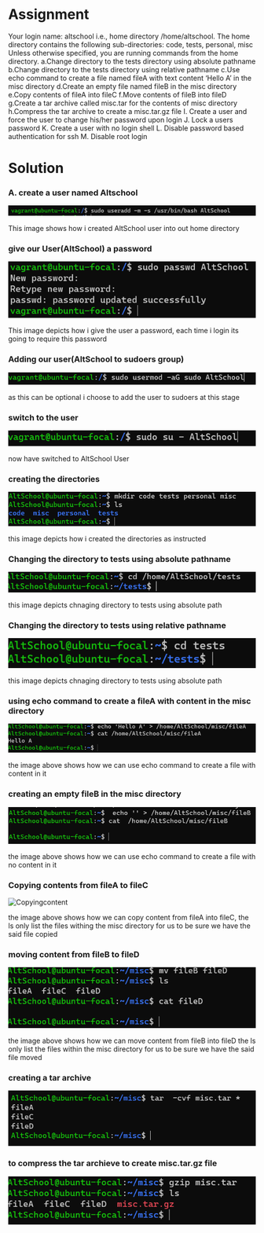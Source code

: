 # Assignment 
Your login name: altschool i.e., home directory /home/altschool. 
The home directory contains the following sub-directories: code, tests, personal, misc Unless otherwise specified, you are running commands from the home directory.
a.Change directory to the tests directory using absolute pathname
b.Change directory to the tests directory using relative pathname
c.Use echo command to create a file named fileA with text content ‘Hello A’ in the misc directory
d.Create an empty file named fileB in the misc directory
e.Copy contents of fileA into fileC
f.Move contents of fileB into fileD
g.Create a tar archive called misc.tar for the contents of misc directory h.Compress the tar archive to create a misc.tar.gz file
I. Create a user and force the user to change his/her password upon login
J. Lock a users password
K. Create a user with no login shell
L. Disable password based authentication for ssh
M. Disable root login

# Solution
### A. create a user named Altschool
![useradd](./images/useradd.png)

This image shows how i created AltSchool user into out home directory

###  give our User(AltSchool) a password
![userpasswd](./images/givinguserpasswd.png)

This image depicts how i give the user a password, each time i login its going to require this password

### Adding our user(AltSchool to sudoers group)
![addingosudoers](./images/adding%20altschool%20to%20sudoers%20-%20Copy.png)

as this can be optional i choose to add the user to sudoers at this stage

### switch to the user
![switchtouser](./images/switching%20to%20altschool%20user.png)

now have switched to AltSchool User

### creating the directories
![creatingdirectories](./images/creating%20the%20files.png)

this image depicts how i created the directories as instructed

### Changing the directory to tests using absolute pathname 
![absolutepathname](./images/absolute%20pathname.png)

this image depicts chnaging directory to tests using absolute path

### Changing the directory to tests using relative pathname
![relativepathname](./images/relative%20pathname.png)

this image depicts chnaging directory to tests using absolute path

### using echo command to create a fileA with content in the misc directory
![fileAwithcontent](./images/fileA%20and%20content.png)

the image above shows how we can use echo command to create a file with content in it

### creating an empty fileB in the misc directory
![fileB](./images/empty%20fileB.png)

the image above shows how we can use echo command to create a file with no content in it

### Copying contents from fileA to fileC
![Copyingcontent](./images/copying%20fileA%20into%20fileC%20-%20Copy.png)

the image above shows how we can copy content from fileA into fileC, the ls only list the files withing the misc directory for us to be sure we have the said file copied

### moving content from fileB to fileD
![movingfiles](./images/moving%20fileB%20into%20fileB.png)

the image above shows how we can move content from fileB into fileD the ls only list the files within the misc directory for us to be sure we have the said file moved

### creating a tar archive
![tararchive](./images/tar%20archieve.png)

### to compress the tar archieve to create misc.tar.gz file
![gzip](./images/gzip.png)

